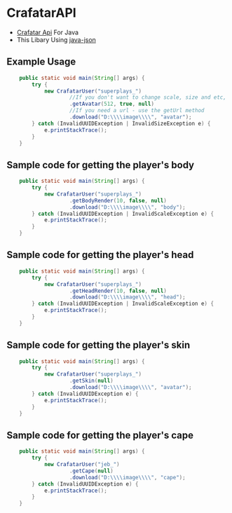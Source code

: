 # CrafatarAPI

* [Crafatar Api](https://crafatar.com/) For Java
* This Libary Using [java-json](http://www.java2s.com/Code/Jar/j/Downloadjavajsonjar.htm)

## Example Usage

```java
    public static void main(String[] args) {
        try {
            new CrafatarUser("superplays_")
                    //If you don't want to change scale, size and etc, use 'null'
                    .getAvatar(512, true, null)
                    //If you need a url - use the getUrl method
                    .download("D:\\\\image\\\\", "avatar");
        } catch (InvalidUUIDException | InvalidSizeException e) {
            e.printStackTrace();
        }
    }
```
## Sample code for getting the player's body

```java
    public static void main(String[] args) {
        try {
            new CrafatarUser("superplays_")
                    .getBodyRender(10, false, null)
                    .download("D:\\\\image\\\\", "body");
        } catch (InvalidUUIDException | InvalidScaleException e) {
            e.printStackTrace();
        }
    }
```

## Sample code for getting the player's head

```java
    public static void main(String[] args) {
        try {
            new CrafatarUser("superplays_")
                    .getHeadRender(10, false, null)
                    .download("D:\\\\image\\\\", "head");
        } catch (InvalidUUIDException | InvalidScaleException e) {
            e.printStackTrace();
        }
    }
```

## Sample code for getting the player's skin

```java
    public static void main(String[] args) {
        try {
            new CrafatarUser("superplays_")
                    .getSkin(null)
                    .download("D:\\\\image\\\\", "avatar");
        } catch (InvalidUUIDException e) {
            e.printStackTrace();
        }
    }
```

## Sample code for getting the player's cape

```java
    public static void main(String[] args) {
        try {
            new CrafatarUser("jeb_")
                    .getCape(null)
                    .download("D:\\\\image\\\\", "cape");
        } catch (InvalidUUIDException e) {
            e.printStackTrace();
        }
    }
```
